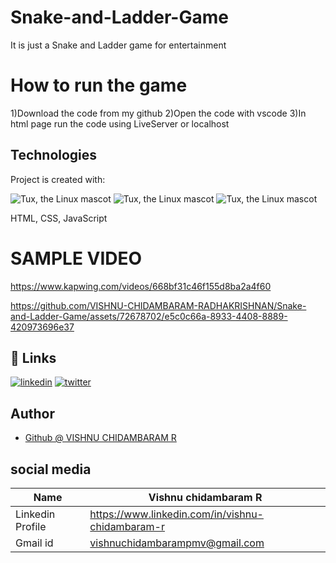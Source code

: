 # Snake-and-Ladder-Game
It is just a Snake and Ladder game for entertainment

# How to run the game

1)Download the code from my github
2)Open the code with vscode 
3)In html page run the code using LiveServer or localhost

## Technologies
Project is created with:

![Tux, the Linux mascot](https://img.icons8.com/color/48/40C057/html-5--v1.png)
![Tux, the Linux mascot](https://img.icons8.com/fluency/48/000000/css3.png) 
![Tux, the Linux mascot](https://img.icons8.com/fluency/48/000000/javascript.png)



 HTML, CSS, JavaScript
# SAMPLE VIDEO
https://www.kapwing.com/videos/668bf31c46f155d8ba2a4f60

https://github.com/VISHNU-CHIDAMBARAM-RADHAKRISHNAN/Snake-and-Ladder-Game/assets/72678702/e5c0c66a-8933-4408-8889-420973696e37


 ## 🔗 Links
[![linkedin](https://img.shields.io/badge/linkedin-0A66C2?style=for-the-badge&logo=linkedin&logoColor=white)](https://www.linkedin.com/in/vishnu-chidambaram-r)
[![twitter](https://img.shields.io/badge/twitter-1DA1F2?style=for-the-badge&logo=twitter&logoColor=white)](https://twitter.com/)


## Author
- [Github @ VISHNU CHIDAMBARAM R](https://www.github.com/VISHNU-CHIDAMBARAM-RADHAKRISHNAN)

## social media


| Name | Vishnu chidambaram R |
| ---------------|---------------|
| Linkedin Profile| https://www.linkedin.com/in/vishnu-chidambaram-r |
| Gmail id| vishnuchidambarampmv@gmail.com |
